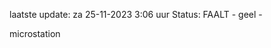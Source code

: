 laatste update: 
za 25-11-2023  3:06   uur 
Status: FAALT - geel - 
<div class="service Y">microstation</div>